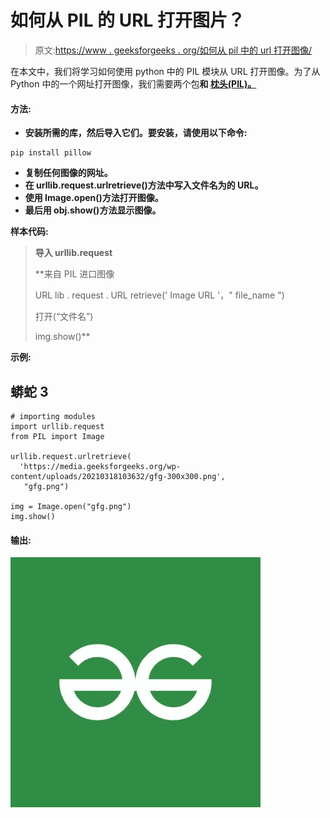 # 如何从 PIL 的 URL 打开图片？

> 原文:[https://www . geeksforgeeks . org/如何从 pil 中的 url 打开图像/](https://www.geeksforgeeks.org/how-to-open-an-image-from-the-url-in-pil/)

在本文中，我们将学习如何使用 python 中的 PIL 模块从 URL 打开图像。为了从 Python 中的一个网址打开图像，我们需要两个包[](https://www.geeksforgeeks.org/python-urllib-module/)**和 [**枕头(PIL)。**](https://www.geeksforgeeks.org/python-pillow-a-fork-of-pil/)**

#### **方法:**

*   **安装所需的库，然后导入它们。要安装，请使用以下命令:**

```
pip install pillow
```

*   **复制任何图像的网址。**
*   **在 urllib.request.urlretrieve()方法中写入文件名为的 URL。**
*   **使用 Image.open()方法打开图像。**
*   **最后用 obj.show()方法显示图像。**

****样本代码:****

> **导入 urllib.request**
> 
>  **来自 PIL 进口图像
> 
> URL lib . request . URL retrieve(' Image URL '，" file_name ")
> 
> 打开(“文件名”)
> 
> img.show()**

****示例:****

## **蟒蛇 3**

```
# importing modules
import urllib.request
from PIL import Image

urllib.request.urlretrieve(
  'https://media.geeksforgeeks.org/wp-content/uploads/20210318103632/gfg-300x300.png',
   "gfg.png")

img = Image.open("gfg.png")
img.show()
```

#### **输出:**

**![](img/7b7bd75f63720acb95fb357c87949991.png)**